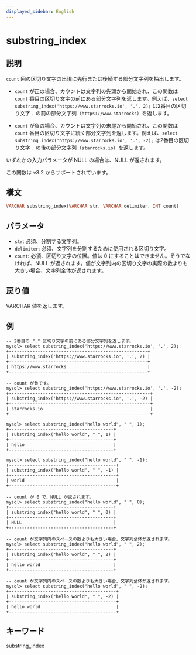 ```yaml
---
displayed_sidebar: English
---
```


# substring_index

## 説明

`count` 回の区切り文字の出現に先行または後続する部分文字列を抽出します。

- `count` が正の場合、カウントは文字列の先頭から開始され、この関数は `count` 番目の区切り文字の前にある部分文字列を返します。例えば、`select substring_index('https://www.starrocks.io', '.', 2);` は2番目の区切り文字 `.` の前の部分文字列（`https://www.starrocks`）を返します。

- `count` が負の場合、カウントは文字列の末尾から開始され、この関数は `count` 番目の区切り文字に続く部分文字列を返します。例えば、`select substring_index('https://www.starrocks.io', '.', -2);` は2番目の区切り文字 `.` の後の部分文字列（`starrocks.io`）を返します。

いずれかの入力パラメータが NULL の場合は、NULL が返されます。

この関数は v3.2 からサポートされています。

## 構文

```Haskell
VARCHAR substring_index(VARCHAR str, VARCHAR delimiter, INT count)
```

## パラメータ

- `str`: 必須、分割する文字列。
- `delimiter`: 必須、文字列を分割するために使用される区切り文字。
- `count`: 必須、区切り文字の位置。値は 0 にすることはできません。そうでなければ、NULL が返されます。値が文字列内の区切り文字の実際の数よりも大きい場合、文字列全体が返されます。

## 戻り値

VARCHAR 値を返します。

## 例

```Plain Text
-- 2番目の "." 区切り文字の前にある部分文字列を返します。
mysql> select substring_index('https://www.starrocks.io', '.', 2);
+-----------------------------------------------------+
| substring_index('https://www.starrocks.io', '.', 2) |
+-----------------------------------------------------+
| https://www.starrocks                               |
+-----------------------------------------------------+

-- count が負です。
mysql> select substring_index('https://www.starrocks.io', '.', -2);
+------------------------------------------------------+
| substring_index('https://www.starrocks.io', '.', -2) |
+------------------------------------------------------+
| starrocks.io                                         |
+------------------------------------------------------+

mysql> select substring_index("hello world", " ", 1);
+----------------------------------------+
| substring_index("hello world", " ", 1) |
+----------------------------------------+
| hello                                  |
+----------------------------------------+

mysql> select substring_index("hello world", " ", -1);
+-----------------------------------------+
| substring_index("hello world", " ", -1) |
+-----------------------------------------+
| world                                   |
+-----------------------------------------+

-- count が 0 で、NULL が返されます。
mysql> select substring_index("hello world", " ", 0);
+----------------------------------------+
| substring_index("hello world", " ", 0) |
+----------------------------------------+
| NULL                                   |
+----------------------------------------+

-- count が文字列内のスペースの数よりも大きい場合、文字列全体が返されます。
mysql> select substring_index("hello world", " ", 2);
+----------------------------------------+
| substring_index("hello world", " ", 2) |
+----------------------------------------+
| hello world                            |
+----------------------------------------+

-- count が文字列内のスペースの数よりも大きい場合、文字列全体が返されます。
mysql> select substring_index("hello world", " ", -2);
+-----------------------------------------+
| substring_index("hello world", " ", -2) |
+-----------------------------------------+
| hello world                             |
+-----------------------------------------+
```

## キーワード

substring_index
